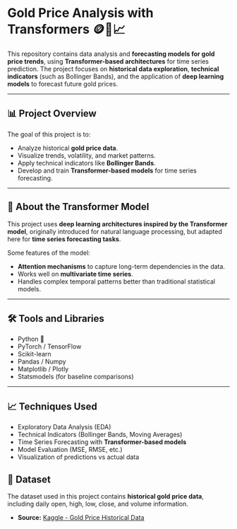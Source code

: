 # Gold Price Analysis with Transformers 🪙🤖📈

This repository contains data analysis and **forecasting models for gold price trends**, using **Transformer-based architectures** for time series prediction. The project focuses on **historical data exploration**, **technical indicators** (such as Bollinger Bands), and the application of **deep learning models** to forecast future gold prices.

---

## 📊 Project Overview

The goal of this project is to:

- Analyze historical **gold price data**.
- Visualize trends, volatility, and market patterns.
- Apply technical indicators like **Bollinger Bands**.
- Develop and train **Transformer-based models** for time series forecasting.

---

## 🧠 About the Transformer Model

This project uses **deep learning architectures inspired by the Transformer model**, originally introduced for natural language processing, but adapted here for **time series forecasting tasks**.

Some features of the model:

- **Attention mechanisms** to capture long-term dependencies in the data.
- Works well on **multivariate time series**.
- Handles complex temporal patterns better than traditional statistical models.

---

## 🛠️ Tools and Libraries

- Python 🐍
- PyTorch / TensorFlow
- Scikit-learn
- Pandas / Numpy
- Matplotlib / Plotly
- Statsmodels (for baseline comparisons)

---

## 📈 Techniques Used

- Exploratory Data Analysis (EDA)
- Technical Indicators (Bollinger Bands, Moving Averages)
- Time Series Forecasting with **Transformer-based models**
- Model Evaluation (MSE, RMSE, etc.)
- Visualization of predictions vs actual data

## 📂 Dataset

The dataset used in this project contains **historical gold price data**, including daily open, high, low, close, and volume information.

- **Source:** [Kaggle - Gold Price Historical Data](https://www.kaggle.com/datasets/kusumakar/gold-prices-for-5-years-financial-predictions)
